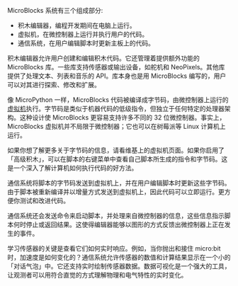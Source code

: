 MicroBlocks 系统有三个组成部分:

- 积木编辑器，编程开发期间在电脑上运行。
- 虚拟机，在微控制器上运行并执行用户的代码。
- 通信系统，在用户编辑脚本时更新主板上的代码。

积木编辑器允许用户创建和编辑积木代码。它还管理着提供额外功能的 MicroBlocks 库。一些库支持传感器或输出设备，如舵机和 NeoPixels。其他库提供了处理文本、列表和音乐的 API。库本身也是用 MicroBlocks 编写的，用户可以对其进行探索、修改和扩展。

像 MicroPython 一样，MicroBlocks 代码被编译成字节码，由微控制器上运行的[虚拟机](https://wiki.microblocks.fun/virtual_machine)执行。字节码是类似于机器代码的低级指令，但独立于任何特定的处理器架构。这种设计使 MicroBlocks 更容易支持许多不同的 32 位微控制器。事实上，MicroBlocks 虚拟机并不局限于微控制器；它也可以在树莓派等 Linux 计算机上运行。

如果你想了解更多关于字节码的信息，请看维基上的虚拟机页面。如果你启用了「高级积木」，可以在脚本的右键菜单中查看自己脚本所生成的指令和字节码。这是一个深入了解计算机如何执行代码的好方法。

通信系统将脚本的字节码发送到虚拟机上，并在用户编辑脚本时更新这些字节码。由于脚本被重新编译并以增量方式发送到虚拟机上，因此代码可以立即运行。更方便你测试和改进代码。

通信系统还会发送命令来启动脚本，并处理来自微控制器的信息，这些信息指示脚本何时停止或返回结果。这使得编辑器能够以图形的方式反馈出微控制器上正在发生的事件。

学习传感器的关键是查看它们如何实时响应。例如，当你抛出和接住 micro:bit 时，加速度是如何变化的？通信系统允许传感器的数值和计算结果显示在一个小的「对话气泡」中。它还支持实时绘制传感器数据。数据可视化是一个强大的工具，让观测者可以用符合直觉的方式理解物理和电气特性的实时变化。
